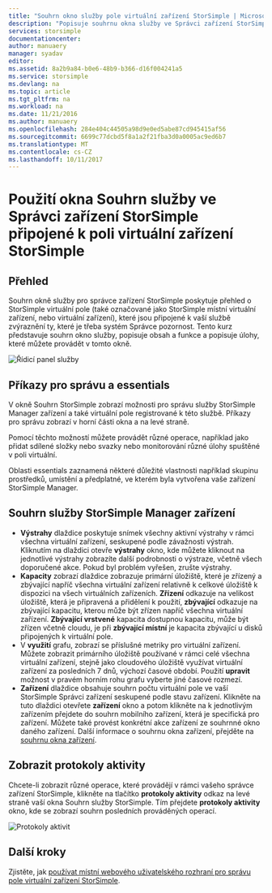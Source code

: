 ```yaml
---
title: "Souhrn okno služby pole virtuální zařízení StorSimple | Microsoft Docs"
description: "Popisuje souhrnu okna služby ve Správci zařízení StorSimple a vysvětluje, jak použít jej k monitorování stavu pole virtuální zařízení StorSimple."
services: storsimple
documentationcenter: 
author: manuaery
manager: syadav
editor: 
ms.assetid: 8a2b9a84-b0e6-48b9-b366-d16f004241a5
ms.service: storsimple
ms.devlang: na
ms.topic: article
ms.tgt_pltfrm: na
ms.workload: na
ms.date: 11/21/2016
ms.author: manuaery
ms.openlocfilehash: 284e404c44505a98d9e0ed5abe87cd945415af56
ms.sourcegitcommit: 6699c77dcbd5f8a1a2f21fba3d0a0005ac9ed6b7
ms.translationtype: MT
ms.contentlocale: cs-CZ
ms.lasthandoff: 10/11/2017
---
```

# <a name="use-the-service-summary-blade-for-storsimple-device-manager-connected-to-storsimple-virtual-array"></a>Použití okna Souhrn služby ve Správci zařízení StorSimple připojené k poli virtuální zařízení StorSimple
## <a name="overview"></a>Přehled
Souhrn okně služby pro správce zařízení StorSimple poskytuje přehled o StorSimple virtuální pole (také označované jako StorSimple místní virtuální zařízení, nebo virtuální zařízení), které jsou připojené k vaší službě zvýraznění ty, které je třeba systém Správce pozornost. Tento kurz představuje souhrn okno služby, popisuje obsah a funkce a popisuje úlohy, které můžete provádět v tomto okně.

![Řídicí panel služby](./media/storsimple-virtual-array-service-summary/service-blade.png)

## <a name="management-commands-and-essentials"></a>Příkazy pro správu a essentials
V okně Souhrn StorSimple zobrazí možnosti pro správu služby StorSimple Manager zařízení a také virtuální pole registrované k této službě. Příkazy pro správu zobrazí v horní části okna a na levé straně.

Pomocí těchto možností můžete provádět různé operace, například jako přidat sdílené složky nebo svazky nebo monitorování různé úlohy spuštěné v poli virtuální.

Oblasti essentials zaznamená některé důležité vlastnosti například skupinu prostředků, umístění a předplatné, ve kterém byla vytvořena vaše zařízení StorSimple Manager.

## <a name="storsimple-device-manager-service-summary"></a>Souhrn služby StorSimple Manager zařízení
* **Výstrahy** dlaždice poskytuje snímek všechny aktivní výstrahy v rámci všechna virtuální zařízení, seskupené podle závažnosti výstrah. Kliknutím na dlaždici otevře **výstrahy** okno, kde můžete kliknout na jednotlivé výstrahy zobrazíte další podrobnosti o výstraze, včetně všech doporučené akce. Pokud byl problém vyřešen, zrušte výstrahy.
* **Kapacity** zobrazí dlaždice zobrazuje primární úložiště, které je zřízený a zbývající napříč všechna virtuální zařízení relativně k celkové úložiště k dispozici na všech virtuálních zařízeních. **Zřízení** odkazuje na velikost úložiště, která je připravená a přidělení k použití, **zbývající** odkazuje na zbývající kapacitu, kterou může být zřízen napříč všechna virtuální zařízení. **Zbývající vrstvené** kapacita dostupnou kapacitu, může být zřízen včetně cloudu, je při **zbývající místní** je kapacita zbývající u disků připojených k virtuální pole.
* V **využití** grafu, zobrazí se příslušné metriky pro virtuální zařízení. Můžete zobrazit primárního úložiště používané v rámci celé všechna virtuální zařízení, stejně jako cloudového úložiště využívat virtuální zařízení za posledních 7 dnů, výchozí časové období. Použití **upravit** možnost v pravém horním rohu grafu vyberte jiné časové rozmezí.
* **Zařízení** dlaždice obsahuje souhrn počtu virtuální pole ve vaší StorSimple Správci zařízení seskupené podle stavu zařízení. Klikněte na tuto dlaždici otevřete **zařízení** okno a potom klikněte na k jednotlivým zařízením přejdete do souhrn mobilního zařízení, která je specifická pro zařízení. Můžete také provést konkrétní akce zařízení ze souhrnné okno daného zařízení. Další informace o souhrnu okna zařízení, přejděte na [souhrnu okna zařízení](storsimple-virtual-array-device-summary.md).

## <a name="view-the-activity-logs"></a>Zobrazit protokoly aktivity
Chcete-li zobrazit různé operace, které provádějí v rámci vašeho správce zařízení StorSimple, klikněte na tlačítko **protokoly aktivity** odkaz na levé straně vaší okna Souhrn služby StorSimple. Tím přejdete **protokoly aktivity** okno, kde se zobrazí souhrn posledních prováděných operací.

![Protokoly aktivit](./media/storsimple-virtual-array-service-summary/activity-log.png)

## <a name="next-steps"></a>Další kroky
Zjistěte, jak [používat místní webového uživatelského rozhraní pro správu pole virtuální zařízení StorSimple](storsimple-ova-web-ui-admin.md).

